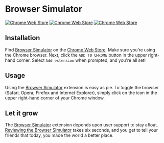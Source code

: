 # Browser Simulator
[![Chrome Web Store](https://img.shields.io/chrome-web-store/users/ejpilpdcahcfkhanpikmgadenjhpchem.svg)](https://chrome.google.com/webstore/detail/browser-simulator/cpjgohinlofnibpmebgdhpchbpjkkman)
[![Chrome Web Store](https://img.shields.io/chrome-web-store/rating/ejpilpdcahcfkhanpikmgadenjhpchem.svg)](https://chrome.google.com/webstore/detail/browser-simulator/cpjgohinlofnibpmebgdhpchbpjkkman/reviews)
[![Chrome Web Store](https://img.shields.io/chrome-web-store/rating-count/ejpilpdcahcfkhanpikmgadenjhpchem.svg)](https://chrome.google.com/webstore/detail/browser-simulator/cpjgohinlofnibpmebgdhpchbpjkkman/reviews)
## Installation
Find [Browser Simulator](https://chrome.google.com/webstore/detail/browser-simulator/cpjgohinlofnibpmebgdhpchbpjkkman) on the [Chrome Web Store](https://chrome.google.com/webstore/category/extensions). Make sure you're using the Chrome browser. Next, click the `ADD TO CHROME` button in the upper right-hand corner. Select `Add extension` when prompted, and you're all set!
## Usage
Using the [Browser Simulator](https://chrome.google.com/webstore/detail/browser-simulator/cpjgohinlofnibpmebgdhpchbpjkkman) extension is easy as pie. To toggle the browser (Safari, Opera, Firefox and Internet Explorer), simply click on the icon in the upper right-hand corner of your Chrome window.
## Let it grow
The [Browser Simulator](https://chrome.google.com/webstore/detail/browser-simulator/cpjgohinlofnibpmebgdhpchbpjkkman) extension depends upon user support to stay afloat. [Reviewing the Browser Simulator](https://chrome.google.com/webstore/detail/hey-beter/ejpilpdcahcfkhanpikmgadenjhpchem/reviews) takes six seconds, and you get to tell your friends that today, you made the world a better place.
